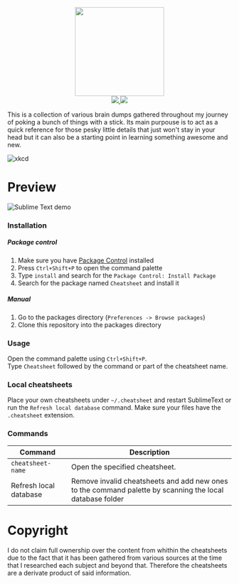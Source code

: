 <p align="center">
  <img src="https://user-images.githubusercontent.com/5860071/46333591-8c9f2980-c629-11e8-9592-b8c4b4971adb.jpg" width="200px" />
  <br/>
  <a href="https://packagecontrol.io/packages/Cheatsheet">
    <img src="https://img.shields.io/packagecontrol/dt/Cheatsheet.svg?style=flat" />
  </a>
  <img src="https://user-images.githubusercontent.com/5860071/46334000-23b8b100-c62b-11e8-8ae6-6155cd436a48.png" />
</p>

This is a collection of various brain dumps gathered throughout my journey of poking a bunch of things with a stick. Its main purpouse is to act as a quick reference for those pesky little details that just won't stay in your head but it can also be a starting point in learning something awesome and new.

![xkcd](https://cloud.githubusercontent.com/assets/5860071/10386656/bd32dbc2-6e62-11e5-8658-2b0f268f0c8a.png)


# Preview

![Sublime Text demo](https://cloud.githubusercontent.com/assets/5860071/9787794/3904d4b8-57ce-11e5-96da-b0c34b2ce8a1.gif)


### Installation

##### Package control

1. Make sure you have [Package Control](https://packagecontrol.io/installation) installed
2. Press `Ctrl+Shift+P` to open the command palette
3. Type `install` and search for the `Package Control: Install Package`
4. Search for the package named `Cheatsheet` and install it

##### Manual

1. Go to the packages directory (`Preferences -> Browse packages`)
2. Clone this repository into the packages directory


### Usage

Open the command palette using `Ctrl+Shift+P`.  
Type `Cheatsheet` followed by the command or part of the cheatsheet name.


### Local cheatsheets

Place your own cheatsheets under `~/.cheatsheet` and restart SublimeText or run the `Refresh local database` command.
Make sure your files have the `.cheatsheet` extension.


### Commands

| Command | Description
| --- | ---
| `cheatsheet-name` | Open the specified cheatsheet.
| Refresh local database | Remove invalid cheatsheets and add new ones to the command palette by scanning the local database folder


# Copyright

I do not claim full ownership over the content from whithin the cheatsheets due to the fact that it has been gathered from various sources at the time that I researched each subject and beyond that. Therefore the cheatsheets are a derivate product of said information.
